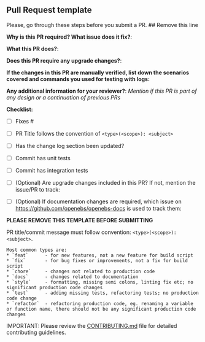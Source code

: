 ## Pull Request template

Please, go through these steps before you submit a PR. ## Remove this line

**Why is this PR required? What issue does it fix?**:


**What this PR does?**:


**Does this PR require any upgrade changes?**:


**If the changes in this PR are manually verified, list down the scenarios covered and commands you used for testing with logs:**


**Any additional information for your reviewer?**:
_Mention if this PR is part of any design or a continuation of previous PRs_


**Checklist:**
- [ ] Fixes #<issue number>
- [ ] PR Title follows the convention of  `<type>(<scope>): <subject>`
- [ ] Has the change log section been updated?
- [ ] Commit has unit tests
- [ ] Commit has integration tests
- [ ] (Optional) Are upgrade changes included in this PR? If not, mention the issue/PR to track:
- [ ] (Optional) If documentation changes are required, which issue on https://github.com/openebs/openebs-docs is used to track them:


**PLEASE REMOVE THIS TEMPLATE BEFORE SUBMITTING**

PR title/commit message must follow convention: `<type>(<scope>): <subject>`.

    Most common types are:
    * `feat`      - for new features, not a new feature for build script
    * `fix`       - for bug fixes or improvements, not a fix for build script
    * `chore`     - changes not related to production code
    * `docs`      - changes related to documentation
    * `style`     - formatting, missing semi colons, linting fix etc; no significant production code changes
    * `test`      - adding missing tests, refactoring tests; no production code change
    * `refactor`  - refactoring production code, eg. renaming a variable or function name, there should not be any significant production code changes

IMPORTANT: Please review the [CONTRIBUTING.md](../CONTRIBUTING.md) file for detailed contributing guidelines.
